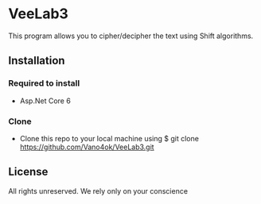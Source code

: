 # VeeLab3
This program allows you to cipher/decipher the text using Shift algorithms.
## Installation
### Required to install
- Asp.Net Core 6
### Clone
- Clone this repo to your local machine using $ git clone https://github.com/Vano4ok/VeeLab3.git
## License
All rights unreserved. We rely only on your conscience
